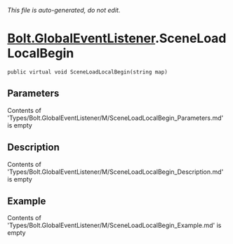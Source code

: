 *This file is auto-generated, do not edit.*

# [Bolt.GlobalEventListener](Types/Bolt.GlobalEventListener.md).SceneLoadLocalBegin
`public virtual void SceneLoadLocalBegin(string map)`
## Parameters
Contents of 'Types/Bolt.GlobalEventListener/M/SceneLoadLocalBegin_Parameters.md' is empty
## Description
Contents of 'Types/Bolt.GlobalEventListener/M/SceneLoadLocalBegin_Description.md' is empty
## Example
Contents of 'Types/Bolt.GlobalEventListener/M/SceneLoadLocalBegin_Example.md' is empty
